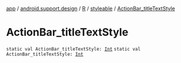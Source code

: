 [app](../../../index.md) / [android.support.design](../../index.md) / [R](../index.md) / [styleable](index.md) / [ActionBar_titleTextStyle](.)

# ActionBar_titleTextStyle

`static val ActionBar_titleTextStyle: `[`Int`](https://kotlinlang.org/api/latest/jvm/stdlib/kotlin/-int/index.html)
`static val ActionBar_titleTextStyle: `[`Int`](https://kotlinlang.org/api/latest/jvm/stdlib/kotlin/-int/index.html)